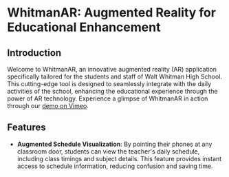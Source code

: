 # WhitmanAR: Augmented Reality for Educational Enhancement

## Introduction

Welcome to WhitmanAR, an innovative augmented reality (AR) application specifically tailored for the students and staff of Walt Whitman High School. This cutting-edge tool is designed to seamlessly integrate with the daily activities of the school, enhancing the educational experience through the power of AR technology. Experience a glimpse of WhitmanAR in action through our [demo on Vimeo](https://vimeo.com/192326717).

## Features

- **Augmented Schedule Visualization**: By pointing their phones at any classroom door, students can view the teacher's daily schedule, including class timings and subject details. This feature provides instant access to schedule information, reducing confusion and saving time.
